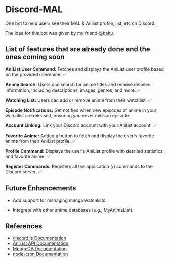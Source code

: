 # Discord-MAL
One bot to help users see their MAL & Anilist profile, list, etc on Discord. 

The idea for this bot was given by my friend [@baku](https://github.com/maiorikizu). 

## List of features that are already done and the ones coming soon 
**AniList User Command:** Fetches and displays the AniList user profile based on the provided username. ✅

**Anime Search:** Users can search for anime titles and receive detailed information, including descriptions, images, genres, and more. ✅

**Watching List:** Users can add or remove anime from their watchlist. ✅

**Episode Notifications:** Get notified when new episodes of anime in your watchlist are released, ensuring you never miss an episode.

**Account Linking:** Link your Discord account with your Anilist account. ✅

**Favorite Anime:** Added a button to fetch and display the user's favorite anime from their AniList profile. ✅

**Profile Command:** Displays the user's AniList profile with detailed statistics and favorite anime. ✅

**Register Commands:** Registers all the application (/) commands to the Discord server. ✅

## Future Enhancements
- Add support for managing manga watchlists.

- Integrate with other anime databases (e.g., MyAnimeList).
  
## References
- [discord.js Documentation](https://discord.js.org/#/)
- [AniList API Documentation](https://anilist.gitbook.io/anilist-apiv2-docs/)
- [MongoDB Documentation](https://www.mongodb.com/docs/)
- [node-cron Documentation](https://www.npmjs.com/package/node-cron)
